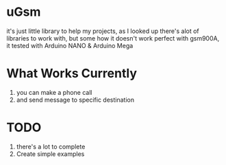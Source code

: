 # uGsm
it's just little library to help my projects, as I looked up there's alot of libraries to work with, but some how it doesn't work perfect 
with gsm900A, it tested with Arduino NANO & Arduino Mega

# What Works Currently 
1. you can make a phone call
2. and send message to specific destination

# TODO
1. there's a lot to complete
2. Create simple examples